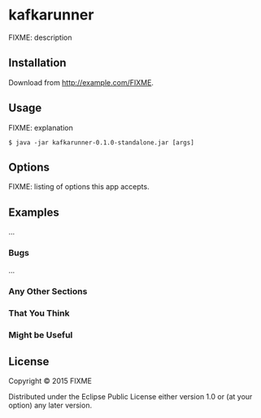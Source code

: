 # kafkarunner

FIXME: description

## Installation

Download from http://example.com/FIXME.

## Usage

FIXME: explanation

    $ java -jar kafkarunner-0.1.0-standalone.jar [args]

## Options

FIXME: listing of options this app accepts.

## Examples

...

### Bugs

...

### Any Other Sections
### That You Think
### Might be Useful

## License

Copyright © 2015 FIXME

Distributed under the Eclipse Public License either version 1.0 or (at
your option) any later version.
